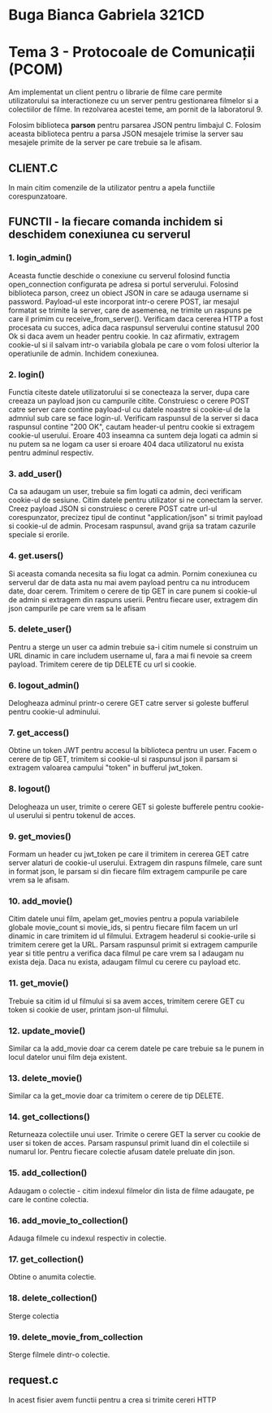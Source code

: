 # Buga Bianca Gabriela 321CD

# Tema 3 - Protocoale de Comunicații (PCOM)

Am implementat un client pentru o librarie de filme care permite utilizatorului sa interactioneze cu un server pentru gestionarea filmelor si a colectiilor de filme. In rezolvarea acestei teme, am pornit de la laboratorul 9.

Folosim biblioteca **parson** pentru parsarea JSON pentru limbajul C. Folosim aceasta biblioteca pentru a parsa JSON mesajele trimise la server sau mesajele primite de la server pe care trebuie sa le afisam.

## CLIENT.C

In main citim comenzile de la utilizator pentru a apela functiile corespunzatoare.

## FUNCTII - la fiecare comanda inchidem si deschidem conexiunea cu serverul

### 1. login_admin()
Aceasta functie deschide o conexiune cu serverul folosind functia open_connection configurata pe adresa si portul serverului. Folosind biblioteca parson, creez un obiect JSON in care se adauga username si password. Payload-ul este incorporat intr-o cerere POST, iar mesajul formatat se trimite la server, care de asemenea, ne trimite un raspuns pe care il primim cu receive_from_server(). Verificam daca cererea HTTP a fost procesata cu succes, adica daca raspunsul serverului contine statusul 200 Ok si daca avem un header pentru cookie. In caz afirmativ, extragem cookie-ul si il salvam intr-o variabila globala pe care o vom folosi ulterior la operatiunile de admin. Inchidem conexiunea.

### 2. login()
Functia citeste datele utilizatorului si se conecteaza la server, dupa care creeaza un payload json cu campurile citite. Construiesc o cerere POST catre server care contine payload-ul cu datele noastre si cookie-ul de la admniul sub care se face login-ul. Verificam raspunsul de la server si daca raspunsul contine "200 OK", cautam header-ul pentru cookie si extragem cookie-ul userului. Eroare 403 inseamna ca suntem deja logati ca admin si nu putem sa ne logam ca user si eroare 404 daca utilizatorul nu exista pentru adminul respectiv.

### 3. add_user()
Ca sa adaugam un user, trebuie sa fim logati ca admin, deci verificam cookie-ul de sesiune. Citim datele pentru utilizator si ne conectam la server. Creez payload JSON si construiesc o cerere POST catre url-ul corespunzator, precizez tipul de continut "application/json" si trimit payload si cookie-ul de admin. Procesam raspunsul, avand grija sa tratam cazurile speciale si erorile.

### 4. get.users()
Si aceasta comanda necesita sa fiu logat ca admin. Pornim conexiunea cu serverul dar de data asta nu mai avem payload pentru ca nu introducem date, doar cerem. Trimitem o cerere de tip GET in care punem si cookie-ul de admin si extragem din raspuns userii. Pentru fiecare user, extragem din json campurile pe care vrem sa le afisam

### 5. delete_user()
Pentru a sterge un user ca admin trebuie sa-i citim numele si construim un URL dinamic in care includem username ul, fara a mai fi nevoie sa creem payload. Trimitem cerere de tip DELETE cu url si cookie.

### 6. logout_admin()
Delogheaza adminul printr-o cerere GET catre server si goleste bufferul pentru cookie-ul adminului.

### 7. get_access()
Obtine un token JWT pentru accesul la biblioteca pentru un user. Facem o cerere de tip GET, trimitem si cookie-ul si raspunsul json il parsam si extragem valoarea campului "token" in bufferul jwt_token. 

### 8. logout()
Delogheaza un user, trimite o cerere GET si goleste bufferele pentru cookie-ul userului si pentru tokenul de acces.

### 9. get_movies()
Formam un header cu jwt_token pe care il trimitem in cererea GET catre server alaturi de cookie-ul userului. Extragem din raspuns filmele, care sunt in format json, le parsam si din fiecare film extragem campurile pe care vrem sa le afisam.

### 10. add_movie()
Citim datele unui film, apelam get_movies pentru a popula variabilele globale movie_count si movie_ids, si pentru fiecare film facem un url dinamic in care trimitem id ul filmului. Extragem headerul si cookie-urile si trimitem cerere get la URL. Parsam raspunsul primit si extragem campurile year si title pentru a verifica daca filmul pe care vrem sa l adaugam nu exista deja. Daca nu exista, adaugam filmul cu cerere cu payload etc.

### 11. get_movie()
Trebuie sa citim id ul filmului si sa avem acces, trimitem cerere GET cu token si cookie de user, printam json-ul filmului.

### 12. update_movie()
Similar ca la add_movie doar ca cerem datele pe care trebuie sa le punem in locul datelor unui film deja existent.

### 13. delete_movie()
Similar ca la get_movie doar ca trimitem o cerere de tip DELETE.

### 14. get_collections()
Returneaza colectiile unui user. Trimite o cerere GET la server cu cookie de user si token de acces. Parsam raspunsul primit luand din el colectiile si numarul lor. Pentru fiecare colectie afusam datele preluate din json.

### 15. add_collection()
Adaugam o colectie - citim indexul filmelor din lista de filme adaugate, pe care le contine colectia.

### 16. add_movie_to_collection()
Adauga filmele cu indexul respectiv in colectie.

### 17. get_collection()
Obtine o anumita colectie.

### 18. delete_collection()
Sterge colectia

### 19. delete_movie_from_collection
Sterge filmele dintr-o colectie.

## request.c

In acest fisier avem functii pentru a crea si trimite cereri HTTP

